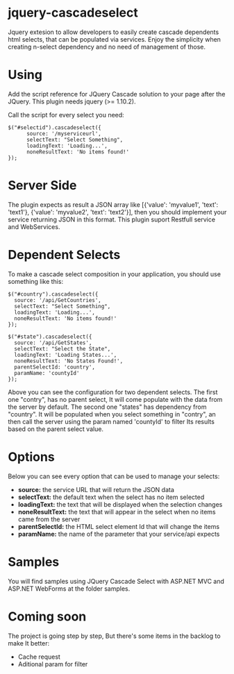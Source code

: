 jquery-cascadeselect
====================

Jquery extesion to allow developers to easily create cascade dependents html selects, that can be populated via services.
Enjoy the simplicity when creating n-select dependency and no need of management of those.

Using
====================

Add the script reference for JQuery Cascade solution to your page after the JQuery. This plugin needs jquery (>= 1.10.2).

 <script src="~/Scripts/jquery-cascadeselect-x.x.js"></script>

Call the script for every select you need:

    $("#selectid").cascadeselect({
          source: '/myserviceurl',
          selectText: "Select Something",
          loadingText: 'Loading...',
          noneResultText: 'No items found!'
    });

Server Side
====================

The plugin expects as result a JSON array like [{'value': 'myvalue1', 'text': 'text1'}, {'value': 'myvalue2', 'text': 'text2'}], then you should implement your service returning JSON in this format. This plugin suport Restfull service and WebServices.

Dependent Selects
====================

To make a cascade select composition in your application, you should use something like this:

    $("#country").cascadeselect({
      source: '/api/GetCountries',
      selectText: "Select Something",
      loadingText: 'Loading...',
      noneResultText: 'No items found!'
    });
    
    $("#state").cascadeselect({
      source: '/api/GetStates',
      selectText: "Select the State",
      loadingText: 'Loading States...',
      noneResultText: 'No States Found!',
      parentSelectId: 'country',
      paramName: 'countyId'
    });

Above you can see the configuration for two dependent selects. The first one "contry", has no parent select, It will come populate with the data from the server by default. The second one "states" has dependency from "country". It will be populated when you select something in "contry", an then call the server using the param named 'countyId' to filter Its results based on the parent select value.

Options
====================

Below you can see every option that can be used to manage your selects:

* **source:** the service URL that will return the JSON data
* **selectText:** the default text when the select has no item selected
* **loadingText:** the text that will be displayed when the selection changes
* **noneResultText:** the text that will appear in the select when no items came from the server
* **parentSelectId:** the HTML select element Id that will change the items
* **paramName:** the name of the parameter that your service/api expects

Samples
====================

You will find samples using JQuery Cascade Select with ASP.NET MVC and ASP.NET WebForms at the folder samples.

Coming soon
====================

The project is going step by step, But there's some items in the backlog to make It better:
* Cache request
* Aditional param for filter
